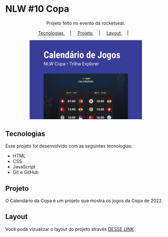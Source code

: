 <h1 align="canter"> NLW #10 Copa  </h1>

<p align="center"> 
  Projeto feito no evento da rocketseat.
</p>

<p align="center">
  <a href="#-tecnologias"> Tecnologias </a> &nbsp;&nbsp;&nbsp; | &nbsp;&nbsp;&nbsp;
  <a href="#-projeto"> Projeto </a> &nbsp;&nbsp;&nbsp; | &nbsp;&nbsp;&nbsp;
  <a href="#-layout"> Layout </a> &nbsp;&nbsp;&nbsp; | &nbsp;&nbsp;&nbsp;
</p>

<p align="center">
  <img alt="calendario da copa" src=".github/Capa.png" width="70%">
</p>

## Tecnologias

Esse projeto foi desenvolvido com as seguintes tecnologias:

- HTML
- CSS
- JavaScript
- Git e GitHub

## Projeto

O Calendário da Copa é um projeto que mostra os jogos da Copa de 2022.

## Layout

Você pode vizualizar o layout do projeto através [DESSE LINK](https://www.figma.com/community/file/1169028052212317700)
